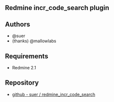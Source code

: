 Redmine incr_code_search plugin
-----------------------------

Authors
-----------------------------

* @suer
* (thanks) @mallowlabs

Requirements
----------------------------

* Redmine 2.1

Repository
----------------------------

 * [github - suer / redmine\_incr\_code\_search](https://github.com/suer/redmine_incr_code_search)

